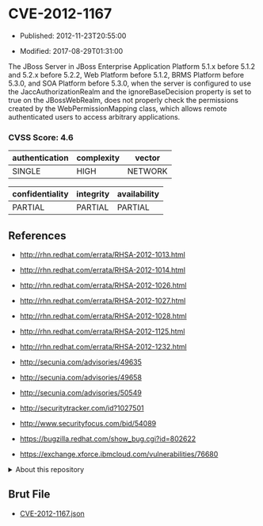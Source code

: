 # CVE-2012-1167

- Published: 2012-11-23T20:55:00

- Modified: 2017-08-29T01:31:00

The JBoss Server in JBoss Enterprise Application Platform 5.1.x before 5.1.2 and 5.2.x before 5.2.2, Web Platform before 5.1.2, BRMS Platform before 5.3.0, and SOA Platform before 5.3.0, when the server is configured to use the JaccAuthorizationRealm and the ignoreBaseDecision property is set to true on the JBossWebRealm, does not properly check the permissions created by the WebPermissionMapping class, which allows remote authenticated users to access arbitrary applications.

### CVSS Score: **4.6**

| authentication | complexity | vector |
| --- | --- | --- |
| SINGLE | HIGH | NETWORK |

| confidentiality | integrity | availability |
| --- | --- | --- |
| PARTIAL | PARTIAL | PARTIAL |

## References

* http://rhn.redhat.com/errata/RHSA-2012-1013.html

* http://rhn.redhat.com/errata/RHSA-2012-1014.html

* http://rhn.redhat.com/errata/RHSA-2012-1026.html

* http://rhn.redhat.com/errata/RHSA-2012-1027.html

* http://rhn.redhat.com/errata/RHSA-2012-1028.html

* http://rhn.redhat.com/errata/RHSA-2012-1125.html

* http://rhn.redhat.com/errata/RHSA-2012-1232.html

* http://secunia.com/advisories/49635

* http://secunia.com/advisories/49658

* http://secunia.com/advisories/50549

* http://securitytracker.com/id?1027501

* http://www.securityfocus.com/bid/54089

* https://bugzilla.redhat.com/show_bug.cgi?id=802622

* https://exchange.xforce.ibmcloud.com/vulnerabilities/76680

<details>
<summary>About this repository</summary> 

  This repository is part of the project [Live Hack CVE](https://github.com/Live-Hack-CVE). Main website can be found [www.live-hack.org](https://www.live-hack.org) 
  
  Made by [Sn0wAlice](https://github.com/Sn0wAlice) for the people that care about security and need to have a feed of the latest CVEs. Hope you enjoy it, don't forget to star the repo and follow me on [Twitter](https://twitter.com/Sn0wAlice) and [Github](https://github.com/Sn0wAlice). And that is my [personnal website](https://www.alice-snow.me/)

  - [Home Page](https://github.com/Live-Hack-CVE)
  - [Framework](https://github.com/Live-Hack-CVE/cve-framework)
  - [CVE database](https://github.com/Live-Hack-CVE/full_database)
  - [Changelog](https://github.com/Live-Hack-CVE/Changelog)
</details>

## Brut File

* [CVE-2012-1167.json](https://raw.githubusercontent.com/Live-Hack-CVE/full_database/main/cves/2012/CVE-2012-1167.json)

